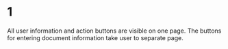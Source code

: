 # 1 
All user information and action buttons are visible on one page. The buttons for entering document information take user to separate page.
